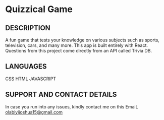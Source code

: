 # Quizzical Game

## DESCRIPTION
A fun game that tests your knowledge on various subjects such as sports, television, cars, and many more. This app is built entirely with React. Questions from this project come directly from an API called Trivia DB.

## LANGUAGES
CSS
HTML
JAVASCRIPT

## SUPPORT AND CONTACT DETAILS
In case you run into any issues, kindly contact me on this EmaiL olabiyijoshua15@gmail.com
